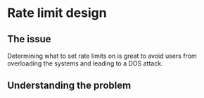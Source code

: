 # Rate limit design
## The issue
Determining what to set rate limits on is great to avoid users from overloading the systems and leading to a DOS attack. 
## Understanding the problem